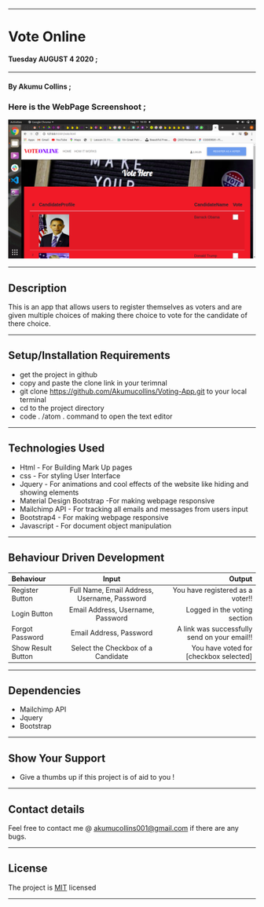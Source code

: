 ***

# Vote Online

#### **Tuesday AUGUST 4 2020** ;

***

#### By **Akumu Collins** ;

### Here is the **WebPage Screenshoot** ;

![alt text](./images/Screen_shot.png)

---

## Description
This is an app that allows users to register themselves as voters and are given multiple choices of making there choice to vote for the candidate of there choice.

***

## Setup/Installation Requirements
* get the project in github
* copy and  paste the clone link in your terimnal
* git clone https://github.com/Akumucollins/Voting-App.git to your local terminal
* cd to the project directory
* code . /atom . command  to open the text editor

---

## Technologies Used
* Html - For Building Mark Up pages
* css - For styling User Interface
* Jquery - For animations and cool effects of the website like hiding and showing elements
* Material Design Bootstrap -For making webpage responsive
* Mailchimp API -  For tracking all emails and messages from users input
* Bootstrap4 - For making webpage responsive
* Javascript - For document object manipulation

***
  
## Behaviour Driven Development
| Behaviour      | Input        | Output       |
| :------------- | :----------: | -----------: |
| Register Button | Full Name, Email Address, Username, Password  |  You have registered as a voter!! |
| Login Button | Email Address, Username, Password  | Logged in the voting section |
| Forgot Password |  Email Address, Password| A link was successfully send on your email!! |
| Show Result Button |  Select the Checkbox of a Candidate | You have voted for [checkbox selected] |


---

## Dependencies
* Mailchimp API
* Jquery
* Bootstrap

---

## Show Your Support
* Give a thumbs up if this project is of aid to you !

***

## Contact details
Feel free to contact me @ akumucollins001@gmail.com  if there are any bugs. 

---

## License
The project is [MIT](LICENSE) licensed <br>

***